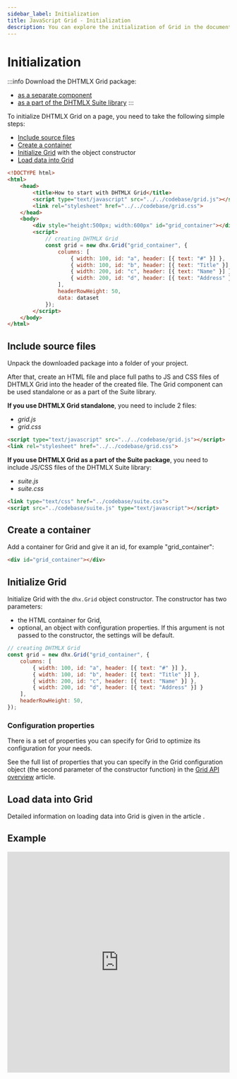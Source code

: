 ```yaml
---
sidebar_label: Initialization
title: JavaScript Grid - Initialization 
description: You can explore the initialization of Grid in the documentation of the DHTMLX JavaScript UI library. Browse developer guides and API reference, try out code examples and live demos, and download a free 30-day evaluation version of DHTMLX Suite.
---
```


# Initialization

:::info
Download the DHTMLX Grid package:

- [as a separate component](https://dhtmlx.com/docs/products/dhtmlxGrid/download.shtml)
- [as a part of the DHTMLX Suite library](https://dhtmlx.com/docs/products/dhtmlxSuite/download.shtml)
:::

To initialize DHTMLX Grid on a page, you need to take the following simple steps:

- [Include source files](#include-source-files)
- [Create a container](#create-a-container)
- [Initialize Grid](#initialize-grid) with the object constructor
- [Load data into Grid](#load-data-into-grid)

~~~html title="index.html"
<!DOCTYPE html>
<html>
    <head>
        <title>How to start with DHTMLX Grid</title>         
        <script type="text/javascript" src="../../codebase/grid.js"></script>
        <link rel="stylesheet" href="../../codebase/grid.css">
    </head>
    <body>
        <div style="height:500px; width:600px" id="grid_container"></div>
        <script>
            // creating DHTMLX Grid 
            const grid = new dhx.Grid("grid_container", {
                columns: [
                    { width: 100, id: "a", header: [{ text: "#" }] },
                    { width: 100, id: "b", header: [{ text: "Title" }] },
                    { width: 200, id: "c", header: [{ text: "Name" }] },
                    { width: 200, id: "d", header: [{ text: "Address" }] }
                ],
                headerRowHeight: 50,
                data: dataset
            });
        </script>
    </body>
</html>
~~~

## Include source files

Unpack the downloaded package into a folder of your project.

After that, create an HTML file and place full paths to JS and CSS files of DHTMLX Grid into the header of the created file. The Grid component can be used standalone or as a part of the Suite library.

**If you use DHTMLX Grid standalone**, you need to include 2 files:

- *grid.js*
- *grid.css*

~~~html
<script type="text/javascript" src="../../codebase/grid.js"></script>
<link rel="stylesheet" href="../../codebase/grid.css">
~~~

**If you use DHTMLX Grid as a part of the Suite package**, you need to include JS/CSS files of the DHTMLX Suite library:

- *suite.js*
- *suite.css*

~~~html
<link type="text/css" href="../codebase/suite.css">
<script src="../codebase/suite.js" type="text/javascript"></script>
~~~

## Create a container

Add a container for Grid and give it an id, for example "grid_container":

~~~html title="index.html"
<div id="grid_container"></div>
~~~

## Initialize Grid

Initialize Grid with the `dhx.Grid` object constructor. The constructor has two parameters:

- the HTML container for Grid,
- optional, an object with configuration properties. If this argument is not passed to the constructor, the settings will be default.

~~~js
// creating DHTMLX Grid
const grid = new dhx.Grid("grid_container", {
    columns: [
        { width: 100, id: "a", header: [{ text: "#" }] },
        { width: 100, id: "b", header: [{ text: "Title" }] },
        { width: 200, id: "c", header: [{ text: "Name" }] },
        { width: 200, id: "d", header: [{ text: "Address" }] }
    ],
    headerRowHeight: 50,
});
~~~

### Configuration properties

There is a set of properties you can specify for Grid to optimize its configuration for your needs.

See the full list of properties that you can specify in the Grid configuration object (the second parameter of the constructor function) in the [Grid API overview](grid/api/api_overview.md#grid-properties) article.

## Load data into Grid

Detailed information on loading data into Grid is given in the article [](grid/data_loading.md).

## Example

<iframe src="https://snippet.dhtmlx.com/luh8d0vv?mode=js" frameborder="0" class="snippet_iframe" width="100%" height="500"></iframe>